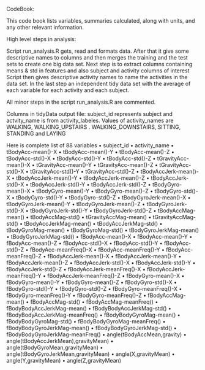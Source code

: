 CodeBook:

This code book lists variables, summaries calculated, along with units, and any other relevant information.

High level steps in analysis:

Script run_analysis.R gets, read and formats data. After that it give some descriptive names to columns and then merges the training and the test sets to create one big data set. Next step is to extract columns containing means & std in features and also subject and activity columns of interest
Script then gives descriptive activity names to name the activities in the data set. In the last step an independent tidy data set with the average of each variable for each activity and each subject. 

All minor steps in the script run_analysis.R are commented.

Columns in tidyData output file:
subject_id represents subject and actvity_name is from activity_labeles. Values of activity_names are WALKING,  WALKING_UPSTAIRS .  WALKING_DOWNSTAIRS, SITTING, STANDING and LAYING

Here is complete list of 88 variables
• subject_id
• activity_name
• tBodyAcc-mean()-X
• tBodyAcc-mean()-Y
• tBodyAcc-mean()-Z
• tBodyAcc-std()-X
• tBodyAcc-std()-Y
• tBodyAcc-std()-Z
• tGravityAcc-mean()-X
• tGravityAcc-mean()-Y
• tGravityAcc-mean()-Z
• tGravityAcc-std()-X
• tGravityAcc-std()-Y
• tGravityAcc-std()-Z
• tBodyAccJerk-mean()-X
• tBodyAccJerk-mean()-Y
• tBodyAccJerk-mean()-Z
• tBodyAccJerk-std()-X
• tBodyAccJerk-std()-Y
• tBodyAccJerk-std()-Z
• tBodyGyro-mean()-X
• tBodyGyro-mean()-Y
• tBodyGyro-mean()-Z
• tBodyGyro-std()-X
• tBodyGyro-std()-Y
• tBodyGyro-std()-Z
• tBodyGyroJerk-mean()-X
• tBodyGyroJerk-mean()-Y
• tBodyGyroJerk-mean()-Z
• tBodyGyroJerk-std()-X
• tBodyGyroJerk-std()-Y 
• tBodyGyroJerk-std()-Z 
• tBodyAccMag-mean()
• tBodyAccMag-std()
• tGravityAccMag-mean()
• tGravityAccMag-std()
• tBodyAccJerkMag-mean()
• tBodyAccJerkMag-std()
• tBodyGyroMag-mean()
• tBodyGyroMag-std()
• tBodyGyroJerkMag-mean()
• tBodyGyroJerkMag-std()
• fBodyAcc-mean()-X
• fBodyAcc-mean()-Y
• fBodyAcc-mean()-Z
• fBodyAcc-std()-X
• fBodyAcc-std()-Y
• fBodyAcc-std()-Z
• fBodyAcc-meanFreq()-X
• fBodyAcc-meanFreq()-Y
• fBodyAcc-meanFreq()-Z
• fBodyAccJerk-mean()-X 
• fBodyAccJerk-mean()-Y
• fBodyAccJerk-mean()-Z
• fBodyAccJerk-std()-X
• fBodyAccJerk-std()-Y
• fBodyAccJerk-std()-Z
• fBodyAccJerk-meanFreq()-X
• fBodyAccJerk-meanFreq()-Y 
• fBodyAccJerk-meanFreq()-Z
• fBodyGyro-mean()-X
• fBodyGyro-mean()-Y
• fBodyGyro-mean()-Z
• fBodyGyro-std()-X
• fBodyGyro-std()-Y
• fBodyGyro-std()-Z
• fBodyGyro-meanFreq()-X
• fBodyGyro-meanFreq()-Y
• fBodyGyro-meanFreq()-Z
• fBodyAccMag-mean() 
• fBodyAccMag-std()
• fBodyAccMag-meanFreq()
• fBodyBodyAccJerkMag-mean()
• fBodyBodyAccJerkMag-std() 
• fBodyBodyAccJerkMag-meanFreq()
• fBodyBodyGyroMag-mean()
• fBodyBodyGyroMag-std() 
• fBodyBodyGyroMag-meanFreq()
• fBodyBodyGyroJerkMag-mean()
• fBodyBodyGyroJerkMag-std()
• fBodyBodyGyroJerkMag-meanFreq()
• angle(tBodyAccMean,gravity) 
• angle(tBodyAccJerkMean),gravityMean) 
• angle(tBodyGyroMean,gravityMean)
• angle(tBodyGyroJerkMean,gravityMean) 
• angle(X,gravityMean) 
• angle(Y,gravityMean)
• angle(Z,gravityMean)
